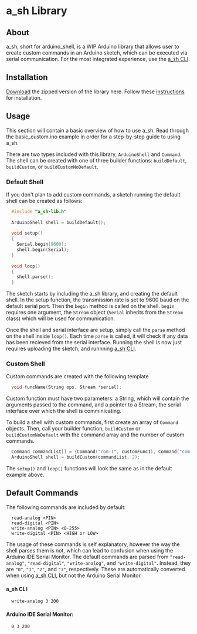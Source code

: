 # a_sh Library

## About

a_sh, short for arduino_shell, is a WIP Arduino library that allows user to create custom commands in an Arduino sketch, which can be executed via serial communication. For the most integrated experience, use the [a_sh CLI](https://github.com/zam-5/a_sh-CLI).

## Installation

[Download](https://github.com/zam-5/a_sh-lib/releases/download/v0.1.0/a_sh-lib.zip) the zipped version of the library here. Follow these [instructions](https://www.arduino.cc/en/Guide/Libraries) for installation.

## Usage

This section will contain a basic overview of how to use a_sh. Read through the basic_custom.ino example in order for a step-by-step guide to using a_sh.

There are two types included with this library, `ArduinoShell` and `Command`. The shell can be created with one of three builder functions: `buildDefault`, `buildCustom`, or `buildCustomNoDefault`.

### Default Shell

If you don't plan to add custom commands, a sketch running the default shell can be created as follows:

```c++
  #include "a_sh-lib.h"
  
  ArduinoShell shell = buildDefault();
  
  void setup()
  {
    Serial.begin(9600);
    shell.begin(Serial);
  }
  
  void loop()
  {
    shell.parse();
  }
```

The sketch starts by including the a_sh library, and creating the default shell. In the setup function, the transmission rate is set to 9600 baud on the default serial port. Then the `begin` method is called on the shell. `begin` requires one argument, the `Stream` object (`Serial` inherits from the `Stream` class) which will be used for communication.

Once the shell and serial interface are setup, simply call the `parse` method on the shell inside `loop()`. Each time `parse` is called, it will check if any data has been recieved from the serial interface. Running the shell is now just requires uploading the sketch, and runnning [a_sh CLI](https://github.com/zam-5/a_sh-CLI).

### Custom Shell

Custom commands are created with the following template

```C++
  void funcName(String ops, Stream *serial);
```

Custom function must have two parameters: a String, which will contain the arguments passed to the command, and a pointer to a Stream, the serial interface over which the shell is comminicating. 

To build a shell with custom commands, first create an array of `Command` objects. Then, call your builder function, `buildCustom` or `buildCustomNoDefault` with the command array and the number of custom commands.

```c++
  Command commandList[] = {Command("com-1", customFunc1), Command("com-2", customFunc2)};
  ArduinoShell shell = buildCustom(commandList, 2);
```

The `setup()` and `loop()` functions will look the same as in the default example above.


## Default Commands

The following commands are included by default:

```
  read-analog <PIN>
  read-digital <PIN>
  write-analog <PIN> <0-255>
  write-digital <PIN> <HIGH or LOW>
```

The usage of these commands is self explanatory, however the way the shell parses them is not, which can lead to confusion when using the Arduino IDE Serial Monitor. The default commands are parsed from `"read-analog"`, `"read-digital"`, `"write-analog"`, and `"write-digital"`. Instead, they are `"0"`, `"1"`, `"2"`, and `"3"`, respectively. These are automatically converted when using [a_sh CLI](https://github.com/zam-5/a_sh-CLI), but not the Arduino Serial Monitor.

#### a_sh CLI:

```
  write-analog 3 200
```

#### Arduino IDE Serial Monitor:

```
  0 3 200
```


